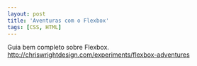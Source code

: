 ```yaml
---
layout: post
title: 'Aventuras com o Flexbox'
tags: [CSS, HTML]
---
```


Guia bem completo sobre Flexbox.<br>
<http://chriswrightdesign.com/experiments/flexbox-adventures>
